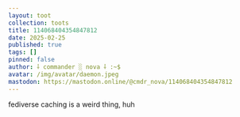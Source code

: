 ```yaml
---
layout: toot
collection: toots
title: 114068404354847812
date: 2025-02-25
published: true
tags: []
pinned: false
author: ⸸ commander ░ nova ⸸ :~$
avatar: /img/avatar/daemon.jpeg
mastodon: https://mastodon.online/@cmdr_nova/114068404354847812
---
```


fediverse caching is a weird thing, huh
